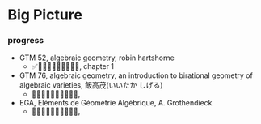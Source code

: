 # Big Picture

### progress

- GTM 52, algebraic geometry, robin hartshorne
  - ✅🔲🔲🔲🔲🔲🔲🔲🔲🔲, chapter 1
- GTM 76, algebraic geometry, an introduction to birational geometry of algebraic varieties, 飯高茂(いいたか しげる)
  - 🔲🔲🔲🔲🔲🔲🔲🔲🔲🔲,
- EGA, Eléments de Géométrie Algébrique, A. Grothendieck
  - 🔲🔲🔲🔲🔲🔲🔲🔲🔲🔲,